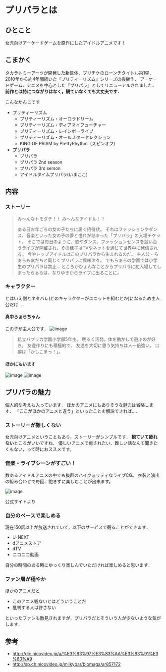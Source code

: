 # プリパラとは

## ひとこと
女児向けアーケードゲームを原作にしたアイドルアニメです！

## こまかく
タカラトミーアーツが開発した新筐体、プリチケのローンチタイトル第1弾．
2010年から約4年間続いた『プリティーリズム』シリーズの後継作．
アーケードゲーム、アニメを中心とした『プリパラ』としてリニューアルされました．
**前作とは特につながりはなく，観ていなくても大丈夫です．**

こんなかんじです

- プリティーリズム
  - プリティーリズム・オーロラドリーム
  - プリティーリズム・ディアマイフューチャー
  - プリティーリズム・レインボーライブ
  - プリティーリズム・オールスターセレクション
  - KING OF PRISM by PrettyRhythm（スピンオフ）
- **プリパラ**
  - プリパラ
  - プリパラ 2nd season
  - プリパラ 3rd serson
  - アイドルタイムプリパラ(いまここ)

## 内容

### ストーリー
> み～んなトモダチ！！ み～んなアイドル！！
> 
> ある日お年ごろの女の子たちに届く招待状。
> それはファッションやダンス、音楽といった女の子の夢と憧れが詰まった「プリパラ」の入場チケット。
> そこでは毎日のように、歌やダンス、ファッションセンスを競い合うライブが開催され、その様子はTVやネットを通じて世界中に発信される。
> 今やトップアイドルはこのプリパラから生まれるのだ。
> 主人公・らぁらも友だちと同じくプリパラに興味津々。 でもらぁらの学園では小学生のプリパラは禁止…
> ところがひょんなことからプリパラに初入場してしまったらぁらは、なりゆきからライブに出ることに。

### キャラクター

とはいえ割とネタバレ(どのキャラクターがユニットを組むとか)になるため主人公だけ...

#### 真中らぁらちゃん
この子が主人公です．
![image](https://prickathon.github.io/mini/mini-rar.png)

> 私立パプリカ学園小学部5年生。
> 明るく活発。体を動かして遊ぶのが好き。
> 友達作りにも積極的で、
> 友達を大切に思う気持ちは人一倍強い。
> 口癖は「かしこまっ！」。

#### ほかにもいます
![image](https://prickathon.github.io/mini/mini-mirei.png)
![image](https://prickathon.github.io/mini/mini-sofy.png)

## プリパラの魅力
個人的な考えも入っています．
ほかのアニメにもありそうな魅力は省略します．
「ここがほかのアニメと違う」といったことを解説できれば...．

### ストーリーが難しくない
女児向けアニメということもあり，ストーリーがシンプルです．
**観ていて疲れない**ところがいいですね．
優しいアニメで癒されたい、難しい話なんて聞きたくもない，って時におススメです。

### 音楽・ライブシーンがすごい！
数あるアイドルアニメの中でも抜群のハイクォリティなライブCG。
衣装と演出の組み合わせで毎回、飽きずに楽しむことが出来ます。

![image](http://www.tv-tokyo.co.jp/anime/pripara/images/episodes/02_3.jpg)

公式サイトより

### 自分のペースで楽しめる
現在150話以上が放送されていて，以下のサービスで観ることができます．

- U-NEXT
- dアニメストア
- dTV
- ニコニコ動画

自分の時間のある時にゆっくり楽しんでいただければ楽しめると思います．

### ファン層が穏やか
ほかのアニメだと
- このアニメ観ないとはどういうことだ
- 批判する人は許さない

といったファンも散見されますが，プリパラだとそういう人が少ないような気がします．


## 参考

- http://dic.nicovideo.jp/a/%E3%83%97%E3%83%AA%E3%83%91%E3%83%A9
- http://sp.ch.nicovideo.jp/milkybar/blomaga/ar857172